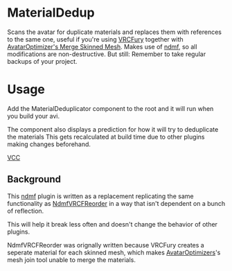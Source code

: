 ﻿# MaterialDedup
Scans the avatar for duplicate materials and replaces them with references to the same one, useful if you're using [VRCFury](https://vrcfury.com/) together with [AvatarOptimizer's Merge Skinned Mesh](https://vpm.anatawa12.com/avatar-optimizer/en/docs/reference/merge-skinned-mesh/).
Makes use of [ndmf](https://github.com/bdunderscore/ndmf), so all modifications are non-destructive. But still: Remember to take regular backups of your project.

# Usage
Add the MaterialDeduplicator component to the root and it will run when you build your avi.

The component also displays a prediction for how it will try to deduplicate the materials
This gets recalculated at build time due to other plugins making changes beforehand.

[VCC](https://bigibas123.github.io/VCC/)

## Background
This [ndmf](https://github.com/bdunderscore/ndmf) plugin is written as a replacement replicating the same functionality as [NdmfVRCFReorder](https://github.com/bigibas123/NdmfVRCFReorder)
in a way that isn't dependent on a bunch of reflection.

This will help it break less often and doesn't change the behavior of other plugins.

NdmfVRCFReorder was orignally written because VRCFury creates a seperate material for each skinned mesh,
which makes [AvatarOptimizers](https://github.com/anatawa12/AvatarOptimizer/)'s mesh join tool unable to merge the materials.

